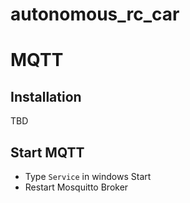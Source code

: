 # autonomous_rc_car
# MQTT
## Installation
TBD
## Start MQTT
* Type ``Service`` in windows Start
* Restart Mosquitto Broker